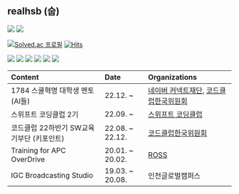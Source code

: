 ## realhsb (숩)

<a href="https://www.instagram.com/shui_bin/"><img src="https://img.shields.io/badge/Instagram-E4405F?style=flat-square&logo=Instagram&logoColor=white"/></a> <a href="https://velog.io/@realhsb"><img src="https://img.shields.io/badge/Velog-20C997?style=flat-square&logo=Velog&logoColor=white"/></a>

[![Solved.ac
프로필](http://mazassumnida.wtf/api/mini/generate_badge?boj=realhsb)](https://solved.ac/realhsb) [![Hits](https://hits.seeyoufarm.com/api/count/incr/badge.svg?url=https%3A%2F%2Fgithub.com%2Frealhsb&count_bg=%23181717&title_bg=%23181717&icon=github.svg&icon_color=%23FFFFFF&title=realhsb&edge_flat=true)](https://hits.seeyoufarm.com) 

<img src="https://img.shields.io/badge/Swift-F05138?style=flat-square&logo=swift&logoColor=white"/> <img src="https://img.shields.io/badge/Java-ED8B00?style=flat-square&logo=java&logoColor=white"/> <img src="https://img.shields.io/badge/Kotlin-7F52FF?style=flat-square&logo=kotlin&logoColor=white"/>
<img src="https://img.shields.io/badge/iOS-000000?style=flat-square&logo=ios&logoColor=white"/> <img src="https://img.shields.io/badge/Android-3DDC84?style=flat-square&logo=android&logoColor=white"/> 
<img src="https://img.shields.io/badge/Xcode-147EFB?style=flat-square&logo=xcode&logoColor=white"/> 

|Content|Date|Organizations|
|:---|:---|:---|
|1784 스쿨혁명 대학생 멘토 (AI들)|22.12. ~ |[네이버 커넥트재단](https://m.post.naver.com/my/series/detail.naver?seriesNo=701453&memberNo=9434103&prevVolumeNo=34920987), [코드클럽한국위원회](https://codeclubkorea.org/bbs/board.php?bo_table=notice&wr_id=274)|
|스위프트 코딩클럽 2기|22.09. ~ |[스위프트 코딩클럽](https://github.com/Swift-Coding-Club)|
|코드클럽 22하반기 SW교육기부단 (키포인트)|22.08. ~ 22.12.|[코드클럽한국위원회](https://codeclubkorea.org/bbs/board.php?bo_table=notice&wr_id=250&page=2)|
|Training for APC OverDrive|20.01. ~ 20.02.|[ROSS](https://www.rossvideo.com)|
|IGC Broadcasting Studio|19.03. ~ 20.08.|인천글로벌캠퍼스|

